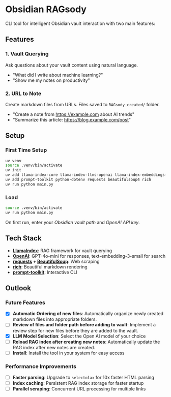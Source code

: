 # Obsidian RAGsody

CLI tool for intelligent Obsidian vault interaction with two main features:

## Features

### 1. Vault Querying
Ask questions about your vault content using natural language.
- "What did I write about machine learning?"
- "Show me my notes on productivity"

### 2. URL to Note
Create markdown files from URLs. Files saved to `RAGsody_created/` folder.
- "Create a note from https://example.com about AI trends"
- "Summarize this article: https://blog.example.com/post"

## Setup

### First Time Setup

```bash
uv venv
source .venv/bin/activate
uv init
uv add llama-index-core llama-index-llms-openai llama-index-embeddings-openai
uv add prompt-toolkit python-dotenv requests beautifulsoup4 rich
uv run python main.py
```

### Load

```bash
source .venv/bin/activate
uv run python main.py
```

On first run, enter your *Obsidian vault path* and *OpenAI API key*.

## Tech Stack

- **[LlamaIndex](https://github.com/run-llama/llama_index)**: RAG framework for vault querying
- **[OpenAI](https://github.com/openai/openai-python)**: GPT-4o-mini for responses, text-embedding-3-small for search
- **[requests](https://github.com/psf/requests) + [BeautifulSoup](https://pypi.org/project/beautifulsoup4/)**: Web scraping
- **[rich](https://github.com/Textualize/rich)**: Beautiful markdown rendering
- **[prompt-toolkit](https://github.com/prompt-toolkit/python-prompt-toolkit)**: Interactive CLI

## Outlook

### Future Features
- [x] **Automatic Ordering of new files**: Automatically organize newly created markdown files into appropriate folders.
- [ ] **Review of files and folder path before adding to vault**: Implement a review step for new files before they are added to the vault.
- [x] **LLM Model Selection**: Select the Open AI model of your choice
- [ ] **Reload RAG index after creating new notes**: Automatically update the RAG index after new notes are created.
- [ ] **Install**: Install the tool in your system for easy access

### Performance Improvements
- [ ] **Faster parsing**: Upgrade to `selectolax` for 10x faster HTML parsing
- [ ] **Index caching**: Persistent RAG index storage for faster startup
- [ ] **Parallel scraping**: Concurrent URL processing for multiple links